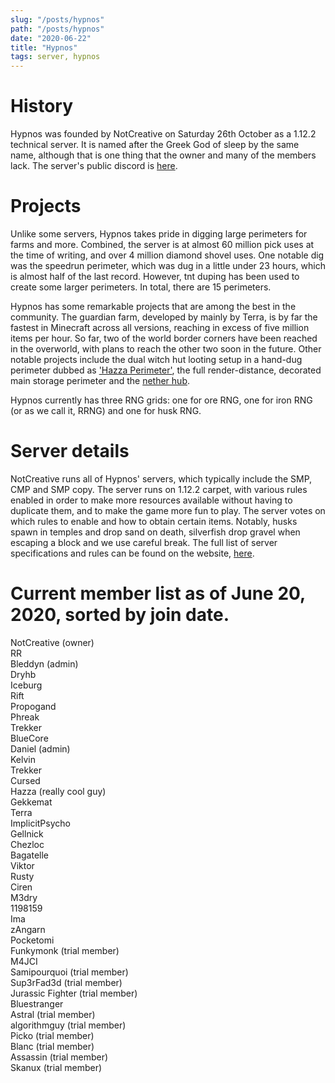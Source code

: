 ```yaml
---
slug: "/posts/hypnos"
path: "/posts/hypnos"
date: "2020-06-22"
title: "Hypnos"
tags: server, hypnos
---
```


# History
Hypnos was founded by NotCreative on Saturday 26th October as a 1.12.2 technical server. It is named after the Greek God of sleep by the same name, although that is one thing that the owner and many of the members lack. The server's public discord is [here](https://discord.gg/BKadJsM).
# Projects
Unlike some servers, Hypnos takes pride in digging large perimeters for farms and more. Combined, the server is at almost 60 million pick uses at the time of writing, and over 4 million diamond shovel uses. One notable dig was the speedrun perimeter, which was dug in a little under 23 hours, which is almost half of the last record. However, tnt duping has been used to create some larger perimeters. In total, there are 15 perimeters.   

Hypnos has some remarkable projects that are among the best in the community. The guardian farm, developed by mainly by Terra, is by far the fastest in Minecraft across all versions, reaching in excess of five million items per hour. So far, two of the world border corners have been reached in the overworld, with plans to reach the other two soon in the future. Other notable projects include the dual witch hut looting setup in a hand-dug perimeter dubbed as ['Hazza Perimeter'](https://imgur.com/a/1wAGonO), the full render-distance, decorated main storage perimeter and the [nether hub](https://imgur.com/a/2Z8Q3d4).   

Hypnos currently has three RNG grids: one for ore RNG, one for iron RNG (or as we call it, RRNG) and one for husk RNG.
# Server details
NotCreative runs all of Hypnos' servers, which typically include the SMP, CMP and SMP copy. The server runs on 1.12.2 carpet, with various rules enabled in order to make more resources available without having to duplicate them, and to make the game more fun to play.
The server votes on which rules to enable and how to obtain certain items. Notably, husks spawn in temples and drop sand on death, silverfish drop gravel when escaping a block and we use careful break. The full list of server specifications and rules can be found on the website, [here](https://hypnos.us.to/pages/about.html).
# Current member list as of June 20, 2020, sorted by join date.
NotCreative (owner)   
RR   
Bleddyn (admin)   
Dryhb   
Iceburg   
Rift   
Propogand   
Phreak   
Trekker   
BlueCore   
Daniel (admin)   
Kelvin   
Trekker   
Cursed   
Hazza (really cool guy)   
Gekkemat   
Terra   
ImplicitPsycho   
Gellnick   
Chezloc   
Bagatelle   
Viktor   
Rusty   
Ciren   
M3dry   
1198159   
Ima   
zAngarn   
Pocketomi   
Funkymonk (trial member)   
M4JCI   
Samipourquoi (trial member)   
Sup3rFad3d (trial member)   
Jurassic Fighter (trial member)   
Bluestranger   
Astral (trial member)   
algorithmguy (trial member)   
Picko (trial member)   
Blanc (trial member)   
Assassin (trial member)   
Skanux (trial member)   
